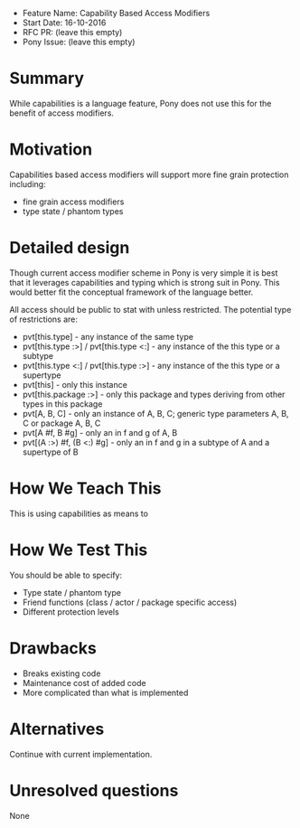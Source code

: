 - Feature Name: Capability Based Access Modifiers
- Start Date: 16-10-2016
- RFC PR: (leave this empty)
- Pony Issue: (leave this empty)

# Summary

While capabilities is a language feature, Pony does not use this for the benefit of access modifiers.

# Motivation

Capabilities based access modifiers will support more fine grain protection including:

 - fine grain access modifiers
 - type state / phantom types

# Detailed design

Though current access modifier scheme in Pony is very simple it is best that it 
leverages capabilities and typing which is strong suit in Pony. This would better 
fit the conceptual framework of the language better.

All access should be public to stat with unless restricted. The potential type of 
restrictions are:

- pvt[this.type] - any instance of the same type
- pvt[this.type :>] / pvt[this.type <:] - any instance of the this type or a subtype
- pvt[this.type <:] / pvt[this.type :>] - any instance of the this type or a supertype
- pvt[this] - only this instance
- pvt[this.package :>] - only this package and types deriving from other types in this package
- pvt[A, B, C] - only an instance of A, B, C; generic type parameters A, B, C or package A, B, C
- pvt[A #f, B #g] - only an in f and g of A, B
- pvt[(A :>) #f, (B <:) #g] - only an in f and g in a subtype of A and a supertype of B

# How We Teach This

This is using capabilities as means to 

# How We Test This

You should be able to specify:

- Type state / phantom type 
- Friend functions (class / actor / package specific access)
- Different protection levels

# Drawbacks

* Breaks existing code
* Maintenance cost of added code
* More complicated than what is implemented

# Alternatives

Continue with current implementation.

# Unresolved questions

None
